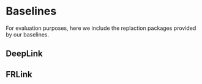 # Baselines
For evaluation purposes, here we include the replaction packages provided by our baselines.

## DeepLink

## FRLink

